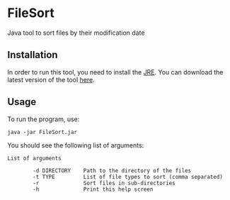 # FileSort
Java tool to sort files by their modification date
## Installation ##
In order to run this tool, you need to install the [JRE](https://www.java.com/en/download/). You can download the latest version of the tool [here](https://github.com/MaxPlays/FileSort/releases/latest).

## Usage ##
To run the program, use:
```
java -jar FileSort.jar
```
You should see the following list of arguments:
```
List of arguments

        -d DIRECTORY    Path to the directory of the files
        -t TYPE         List of file types to sort (comma separated)
        -r              Sort files in sub-directories
        -h              Print this help screen
```

